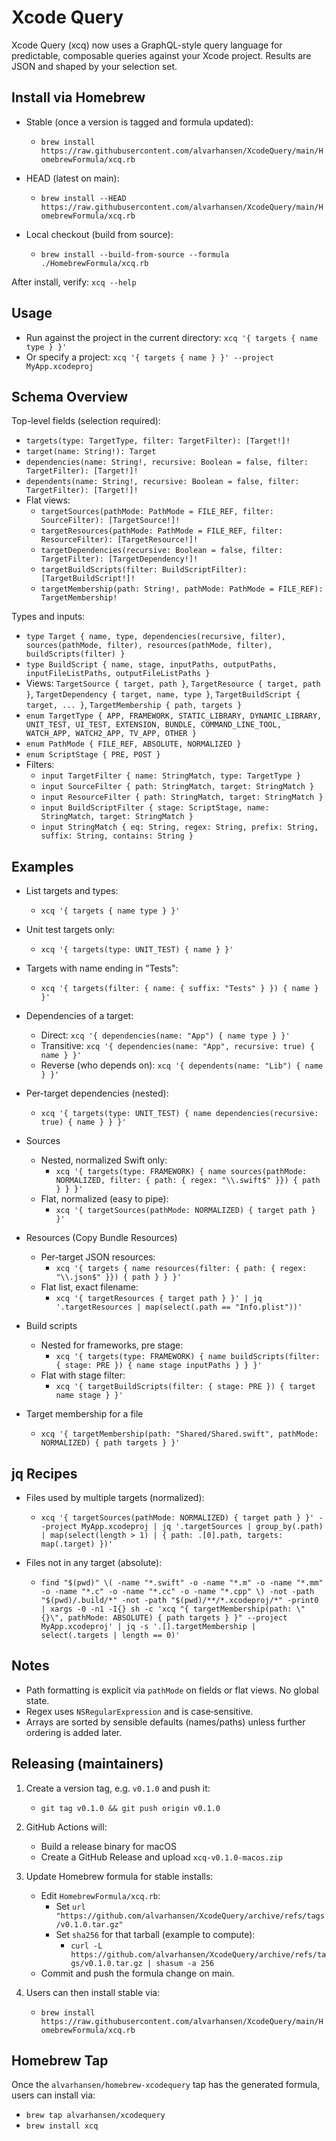 # Xcode Query

Xcode Query (xcq) now uses a GraphQL-style query language for predictable, composable queries against your Xcode project. Results are JSON and shaped by your selection set.

## Install via Homebrew

- Stable (once a version is tagged and formula updated):
  - `brew install https://raw.githubusercontent.com/alvarhansen/XcodeQuery/main/HomebrewFormula/xcq.rb`

- HEAD (latest on main):
  - `brew install --HEAD https://raw.githubusercontent.com/alvarhansen/XcodeQuery/main/HomebrewFormula/xcq.rb`

- Local checkout (build from source):
  - `brew install --build-from-source --formula ./HomebrewFormula/xcq.rb`

After install, verify: `xcq --help`

## Usage

- Run against the project in the current directory: `xcq '{ targets { name type } }'`
- Or specify a project: `xcq '{ targets { name } }' --project MyApp.xcodeproj`

## Schema Overview

Top-level fields (selection required):
- `targets(type: TargetType, filter: TargetFilter): [Target!]!`
- `target(name: String!): Target`
- `dependencies(name: String!, recursive: Boolean = false, filter: TargetFilter): [Target!]!`
- `dependents(name: String!, recursive: Boolean = false, filter: TargetFilter): [Target!]!`
- Flat views:
  - `targetSources(pathMode: PathMode = FILE_REF, filter: SourceFilter): [TargetSource!]!`
  - `targetResources(pathMode: PathMode = FILE_REF, filter: ResourceFilter): [TargetResource!]!`
  - `targetDependencies(recursive: Boolean = false, filter: TargetFilter): [TargetDependency!]!`
  - `targetBuildScripts(filter: BuildScriptFilter): [TargetBuildScript!]!`
  - `targetMembership(path: String!, pathMode: PathMode = FILE_REF): TargetMembership!`

Types and inputs:
- `type Target { name, type, dependencies(recursive, filter), sources(pathMode, filter), resources(pathMode, filter), buildScripts(filter) }`
- `type BuildScript { name, stage, inputPaths, outputPaths, inputFileListPaths, outputFileListPaths }`
- Views: `TargetSource { target, path }`, `TargetResource { target, path }`, `TargetDependency { target, name, type }`, `TargetBuildScript { target, ... }`, `TargetMembership { path, targets }`
- `enum TargetType { APP, FRAMEWORK, STATIC_LIBRARY, DYNAMIC_LIBRARY, UNIT_TEST, UI_TEST, EXTENSION, BUNDLE, COMMAND_LINE_TOOL, WATCH_APP, WATCH2_APP, TV_APP, OTHER }`
- `enum PathMode { FILE_REF, ABSOLUTE, NORMALIZED }`
- `enum ScriptStage { PRE, POST }`
- Filters:
  - `input TargetFilter { name: StringMatch, type: TargetType }`
  - `input SourceFilter { path: StringMatch, target: StringMatch }`
  - `input ResourceFilter { path: StringMatch, target: StringMatch }`
  - `input BuildScriptFilter { stage: ScriptStage, name: StringMatch, target: StringMatch }`
  - `input StringMatch { eq: String, regex: String, prefix: String, suffix: String, contains: String }`

## Examples

- List targets and types:
  - `xcq '{ targets { name type } }'`

- Unit test targets only:
  - `xcq '{ targets(type: UNIT_TEST) { name } }'`

- Targets with name ending in "Tests":
  - `xcq '{ targets(filter: { name: { suffix: "Tests" } }) { name } }'`

- Dependencies of a target:
  - Direct: `xcq '{ dependencies(name: "App") { name type } }'`
  - Transitive: `xcq '{ dependencies(name: "App", recursive: true) { name } }'`
  - Reverse (who depends on): `xcq '{ dependents(name: "Lib") { name } }'`

- Per-target dependencies (nested):
  - `xcq '{ targets(type: UNIT_TEST) { name dependencies(recursive: true) { name } } }'`

- Sources
  - Nested, normalized Swift only:
    - `xcq '{ targets(type: FRAMEWORK) { name sources(pathMode: NORMALIZED, filter: { path: { regex: "\\.swift$" }}) { path } } }'`
  - Flat, normalized (easy to pipe):
    - `xcq '{ targetSources(pathMode: NORMALIZED) { target path } }'`

- Resources (Copy Bundle Resources)
  - Per-target JSON resources:
    - `xcq '{ targets { name resources(filter: { path: { regex: "\\.json$" }}) { path } } }'`
  - Flat list, exact filename:
    - `xcq '{ targetResources { target path } }' | jq '.targetResources | map(select(.path == "Info.plist"))'`

- Build scripts
  - Nested for frameworks, pre stage:
    - `xcq '{ targets(type: FRAMEWORK) { name buildScripts(filter: { stage: PRE }) { name stage inputPaths } } }'`
  - Flat with stage filter:
    - `xcq '{ targetBuildScripts(filter: { stage: PRE }) { target name stage } }'`

- Target membership for a file
  - `xcq '{ targetMembership(path: "Shared/Shared.swift", pathMode: NORMALIZED) { path targets } }'`

## jq Recipes

- Files used by multiple targets (normalized):
  - `xcq '{ targetSources(pathMode: NORMALIZED) { target path } }' --project MyApp.xcodeproj | jq '.targetSources | group_by(.path) | map(select(length > 1) | { path: .[0].path, targets: map(.target) })'`

- Files not in any target (absolute):
  - `find "$(pwd)" \( -name "*.swift" -o -name "*.m" -o -name "*.mm" -o -name "*.c" -o -name "*.cc" -o -name "*.cpp" \) -not -path "$(pwd)/.build/*" -not -path "$(pwd)/**/*.xcodeproj/*" -print0 | xargs -0 -n1 -I{} sh -c 'xcq "{ targetMembership(path: \"{}\", pathMode: ABSOLUTE) { path targets } }" --project MyApp.xcodeproj' | jq -s '.[].targetMembership | select(.targets | length == 0)'`

## Notes

- Path formatting is explicit via `pathMode` on fields or flat views. No global state.
- Regex uses `NSRegularExpression` and is case‑sensitive.
- Arrays are sorted by sensible defaults (names/paths) unless further ordering is added later.

## Releasing (maintainers)

1) Create a version tag, e.g. `v0.1.0` and push it:
   - `git tag v0.1.0 && git push origin v0.1.0`

2) GitHub Actions will:
   - Build a release binary for macOS
   - Create a GitHub Release and upload `xcq-v0.1.0-macos.zip`

3) Update Homebrew formula for stable installs:
   - Edit `HomebrewFormula/xcq.rb`:
     - Set `url "https://github.com/alvarhansen/XcodeQuery/archive/refs/tags/v0.1.0.tar.gz"`
     - Set `sha256` for that tarball (example to compute):
       - `curl -L https://github.com/alvarhansen/XcodeQuery/archive/refs/tags/v0.1.0.tar.gz | shasum -a 256`
   - Commit and push the formula change on main.

4) Users can then install stable via:
   - `brew install https://raw.githubusercontent.com/alvarhansen/XcodeQuery/main/HomebrewFormula/xcq.rb`

## Homebrew Tap

Once the `alvarhansen/homebrew-xcodequery` tap has the generated formula, users can install via:

- `brew tap alvarhansen/xcodequery`
- `brew install xcq`
